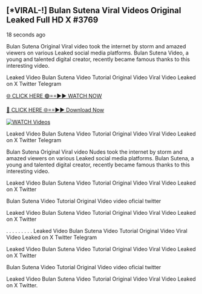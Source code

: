 ## [*VIRAL-!] Bulan Sutena Viral Videos Original Leaked Full HD X #3769

18 seconds ago

Bulan Sutena Original Viral video took the internet by storm and amazed viewers on various Leaked social media platforms. Bulan Sutena Video, a young and talented digital creator, recently became famous thanks to this interesting video.

Leaked Video Bulan Sutena Video Tutorial Original Video Viral Video Leaked on X Twitter Telegram


[🌐 CLICK HERE 🟢==►► WATCH NOW](https://wtach.club/leakvideo/)

[🔴 CLICK HERE 🌐==►► Download Now](https://wtach.club/leakvideo/)

[![WATCH Videos](https://i.imgur.com/dJHk4Zq.gif)](https://wtach.club/leakvideo/)


Leaked Video Bulan Sutena Video Tutorial Original Video Viral Video Leaked on X Twitter Telegram

Bulan Sutena Original Viral video Nudes took the internet by storm and amazed viewers on various Leaked social media platforms. Bulan Sutena, a young and talented digital creator, recently became famous thanks to this interesting video.

Leaked Video Bulan Sutena Video Tutorial Original Video Viral Video Leaked on X Twitter

Bulan Sutena Video Tutorial Original Video video oficial twitter

Leaked Video Bulan Sutena Video Tutorial Original Video Viral Video Leaked on X Twitter

. . . . . . . . . Leaked Video Bulan Sutena Video Tutorial Original Video Viral Video Leaked on X Twitter Telegram

Leaked Video Bulan Sutena Video Tutorial Original Video Viral Video Leaked on X Twitter

Bulan Sutena Video Tutorial Original Video video oficial twitter

Leaked Video Bulan Sutena Video Tutorial Original Video Viral Video Leaked on X Twitter.
